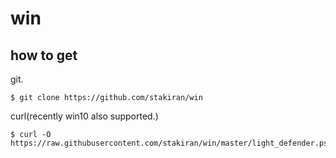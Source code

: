 # win

## how to get
git.

```
$ git clone https://github.com/stakiran/win
```

curl(recently win10 also supported.)

```
$ curl -O https://raw.githubusercontent.com/stakiran/win/master/light_defender.ps1
```
